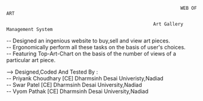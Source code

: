                                                                     WEB OF ART
                                                                    
                                                          Art Gallery Management System
																																		   
-- Designed an ingenious website to buy,sell and view art pieces.																		   
-- Ergonomically perform all these tasks on the basis of user's choices.																   
-- Featuring Top-Art-Chart on the basis of the number of views of a particular art piece. 												   
																																	       
																																		   
--> Designed,Coded And Tested By :																										   
      -- Priyank Choudhary           [CE] Dharmsinh Desai Univeristy,Nadiad 															   
      -- Swar Patel                  [CE] Dharmsinh Desai University,Nadiad                                                               
      -- Vyom Pathak                 [CE] Dharmsinh Desai University,Nadiad                                                                   
